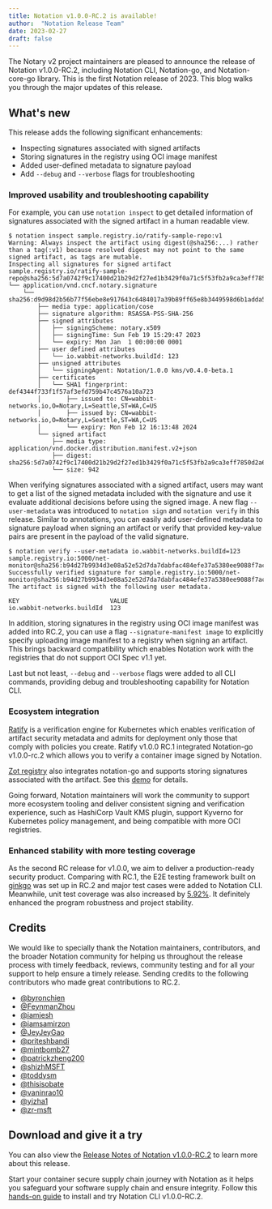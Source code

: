 ```yaml
---
title: Notation v1.0.0-RC.2 is available!
author:  "Notation Release Team"
date: 2023-02-27
draft: false
---
```


The Notary v2 project maintainers are pleased to announce the release of Notation v1.0.0-RC.2, including Notation CLI, Notation-go, and Notation-core-go library. This is the first Notation release of 2023. This blog walks you through the major updates of this release.

## What's new

This release adds the following significant enhancements:

- Inspecting signatures associated with signed artifacts
- Storing signatures in the registry using OCI image manifest
- Added user-defined metadata to signature payload
- Add `--debug` and `--verbose` flags for troubleshooting

### Improved usability and troubleshooting capability

For example, you can use `notation inspect` to get detailed information of signatures associated with the signed artifact in a human readable view. 

```
$ notation inspect sample.registry.io/ratify-sample-repo:v1
Warning: Always inspect the artifact using digest(@sha256:...) rather than a tag(:v1) because resolved digest may not point to the same signed artifact, as tags are mutable.
Inspecting all signatures for signed artifact
sample.registry.io/ratify-sample-repo@sha256:5d7a0742f9c17400d21b29d2f27ed1b3429f0a71c5f53fb2a9ca3eff7850d2a6
└── application/vnd.cncf.notary.signature
    └── sha256:d9d98d2b56b77f56ebe8e917643c6484017a39b89ff65e8b3449598d6b1adda5
        ├── media type: application/cose
        ├── signature algorithm: RSASSA-PSS-SHA-256
        ├── signed attributes
        │   ├── signingScheme: notary.x509
        │   ├── signingTime: Sun Feb 19 15:29:47 2023
        │   └── expiry: Mon Jan  1 00:00:00 0001
        ├── user defined attributes
        │   └── io.wabbit-networks.buildId: 123
        ├── unsigned attributes
        │   └── signingAgent: Notation/1.0.0 kms/v0.4.0-beta.1
        ├── certificates
        │   └── SHA1 fingerprint: def4344f733f1f57af3efd759b47c4576a10a723
        │       ├── issued to: CN=wabbit-networks.io,O=Notary,L=Seattle,ST=WA,C=US
        │       ├── issued by: CN=wabbit-networks.io,O=Notary,L=Seattle,ST=WA,C=US
        │       └── expiry: Mon Feb 12 16:13:48 2024
        └── signed artifact
            ├── media type: application/vnd.docker.distribution.manifest.v2+json
            ├── digest: sha256:5d7a0742f9c17400d21b29d2f27ed1b3429f0a71c5f53fb2a9ca3eff7850d2a6
            └── size: 942
```

When verifying signatures associated with a signed artifact, users may want to get a list of the signed metadata included with the signature and use it evaluate additional decisions before using the signed image. A new flag `--user-metadata` was introduced to `notation sign` and `notation verify` in this release. Similar to annotations, you can easily add user-defined metadata to signature payload when signing an artifact or verify that provided key-value pairs are present in the payload of the valid signature. 

```
$ notation verify --user-metadata io.wabbit-networks.buildId=123 sample.registry.io:5000/net-monitor@sha256:b94d27b9934d3e08a52e52d7da7dabfac484efe37a5380ee9088f7ace2efcde9
Successfully verified signature for sample.registry.io:5000/net-monitor@sha256:b94d27b9934d3e08a52e52d7da7dabfac484efe37a5380ee9088f7ace2efcde9
The artifact is signed with the following user metadata.

KEY                         VALUE
io.wabbit-networks.buildId  123
```

In addition, storing signatures in the registry using OCI image manifest was added into RC.2, you can use a flag `--signature-manifest image` to explicitly specify uploading image manifest to a registry when signing an artifact. This brings backward compatibility which enables Notation work with the registries that do not support OCI Spec v1.1 yet.

Last but not least, `--debug` and `--verbose` flags were added to all CLI commands, providing debug and troubleshooting capability for Notation CLI.

### Ecosystem integration

[Ratify](https://github.com/deislabs/ratify) is a verification engine for Kubernetes which enables verification of artifact security metadata and admits for deployment only those that comply with policies you create. Ratify v1.0.0 RC.1 integrated Notation-go v1.0.0-rc.2 which allows you to verify a container image signed by Notation.

[Zot registry](http://zotregistry.io/) also integrates notation-go and supports storing signatures associated with the artifact. See this [demo](https://github.com/project-zot/zot/tree/main/demos#notation) for details.

Going forward, Notation maintainers will work the community to support more ecosystem tooling and deliver consistent signing and verification experience, such as HashiCorp Vault KMS plugin, support Kyverno for Kubernetes policy management, and being compatible with more OCI registries.

### Enhanced stability with more testing coverage

As the second RC release for v1.0.0, we aim to deliver a production-ready security product.  Comparing with RC.1, the E2E testing framework built on [ginkgo](https://onsi.github.io/ginkgo/) was set up in RC.2 and major test cases were added to Notation CLI. Meanwhile, unit test coverage was also increased by [5.92%](https://app.codecov.io/gh/notaryproject/notation-go?search=&trend=3%20months). It definitely enhanced the program robustness and project stability.

## Credits

We would like to specially thank the Notation maintainers, contributors, and the broader Notation community for helping us throughout the release process with timely feedback, reviews, community testing and for all your support to help ensure a timely release. Sending credits to the following contributors who made great contributions to RC.2.

- [@byronchien](https://github.com/byronchien)
- [@FeynmanZhou](https://github.com/FeynmanZhou)
- [@iamjesh](https://github.com/iamjesh)
- [@iamsamirzon](https://github.com/iamsamirzon)
- [@JeyJeyGao](https://github.com/JeyJeyGao)
- [@priteshbandi](https://github.com/priteshbandi)
- [@mintbomb27](https://github.com/mintbomb27)
- [@patrickzheng200](https://github.com/patrickzheng200)
- [@shizhMSFT](https://github.com/shizhMSFT)
- [@toddysm](https://github.com/toddysm)
- [@thisisobate](https://github.com/thisisobate)
- [@vaninrao10](https://github.com/vaninrao10)
- [@yizha1](https://github.com/yizha1)
- [@zr-msft](https://github.com/zr-msft)

## Download and give it a try

You can also view the [Release Notes of Notation v1.0.0-RC.2](https://github.com/notaryproject/roadmap/tree/main/RELEASENOTES) to learn more about this release. 

Start your container secure supply chain journey with Notation as it helps you safeguard your software supply chain and ensure integrity. Follow this [hands-on guide](https://notaryproject.dev/docs/quickstart/) to install and try Notation CLI v1.0.0-RC.2.